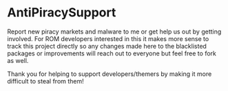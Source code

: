 # AntiPiracySupport

Report new piracy markets and malware to me or get help us out by getting involved.
For ROM developers interested in this it makes more sense to track this project directly 
so any changes made here to the blacklisted packages or improvements will reach out to everyone 
but feel free to fork as well.

Thank you for helping to support developers/themers by making it more difficult to steal from them!
